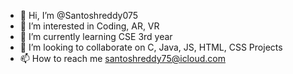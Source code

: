 - 👋 Hi, I’m @Santoshreddy075
- 👀 I’m interested in Coding, AR, VR
- 🌱 I’m currently learning CSE 3rd year
- 💞️ I’m looking to collaborate on C, Java, JS, HTML, CSS Projects
- 📫 How to reach me santoshreddy75@icloud.com

<!---
Santoshreddy075/Santoshreddy075 is a ✨ special ✨ repository because its `README.md` (this file) appears on your GitHub profile.
You can click the Preview link to take a look at your changes.
--->
